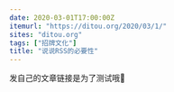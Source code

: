 ```yaml
---
date: 2020-03-01T17:00:00Z
itemurl: "https://ditou.org/2020/03/1/"
sites: "ditou.org"
tags: ["招牌文化"]
title: "说说RSS的必要性"
---
```

发自己的文章链接是为了测试哦🙂